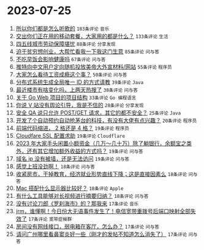 # 2023-07-25

1. [所以你们都是怎么听歌的](https://www.v2ex.com/t/959420) `183条评论` `音乐`
1. [交出你们正在用的移动套餐，大家用的都是什么？](https://www.v2ex.com/t/959467) `133条评论` `生活`
1. [四五线城市劳动保障堪忧](https://www.v2ex.com/t/959449) `88条评论` `分享发现`
1. [迫于贫穷想创业，大帮忙看我一下我这门生意](https://www.v2ex.com/t/959572) `85条评论` `问与答`
1. [不吃早饭会影响健康吗](https://www.v2ex.com/t/959471) `67条评论` `问与答`
1. [推特向中文用户定向随机投放美帝大外宣材料/网站](https://www.v2ex.com/t/959433) `55条评论` `程序员`
1. [大家怎么看待工资成瘾这个事？](https://www.v2ex.com/t/959427) `50条评论` `问与答`
1. [分布式系统生成全局唯一 ID 的方式请教](https://www.v2ex.com/t/959560) `39条评论` `Java`
1. [最近楼市有啥变化吗，上两天热搜了](https://www.v2ex.com/t/959432) `38条评论` `问与答`
1. [关于 Go Web 项目的项目结构](https://www.v2ex.com/t/959430) `33条评论` `Go 编程语言`
1. [你说 V 站没有舆论引导，我是不信的](https://www.v2ex.com/t/959548) `28条评论` `分享发现`
1. [安全 QA 说只允许 POST/GET 请求，其它的都不安全？](https://www.v2ex.com/t/959602) `25条评论` `Java`
1. [开发了个自动预约自动抢茅台的科技，有没有大佬有点兴趣？](https://www.v2ex.com/t/959574) `20条评论` `程序员`
1. [前端代码缩进， 2 格还是 4 格？](https://www.v2ex.com/t/959588) `19条评论` `程序员`
1. [Cloudfare SSL 配置求助](https://www.v2ex.com/t/959489) `19条评论` `Cloudflare`
1. [2023 年大家手头闲置小额资金（几万～几十万）除了躺银行，余额宝之类外，还有其它增加额外收益的方式吗？](https://www.v2ex.com/t/959473) `19条评论` `问与答`
1. [域名 ip 没有被墙，还是无法访问](https://www.v2ex.com/t/959453) `19条评论` `问与答`
1. [感觉上班没劲啊！](https://www.v2ex.com/t/959577) `18条评论` `问与答`
1. [收紧房市，干掉教育，经济就业形势直线下降；这是直接因素么](https://www.v2ex.com/t/959529) `18条评论` `问与答`
1. [Mac 搭配什么显示器比较好？](https://www.v2ex.com/t/959524) `18条评论` `Apple`
1. [有什么工具能够对长视频进行摘要归纳？](https://www.v2ex.com/t/959408) `18条评论` `问与答`
1. [没有讨论刀郎《罗刹海市》的？那我来](https://www.v2ex.com/t/959501) `17条评论` `音乐`
1. [jrm，谁懂啊！今日份大无语事件发生了！电信宽带重拨号后端口映射全部失效了](https://www.v2ex.com/t/959461) `17条评论` `宽带症候群`
1. [房间没有网线接口，弱电箱在客厅，怎么办？](https://www.v2ex.com/t/959439) `17条评论` `问与答`
1. [请问广州哪里看鼻窦炎好一些（刚才的发帖不知道怎么消失了）](https://www.v2ex.com/t/959413) `17条评论` `问与答`
